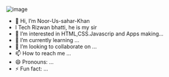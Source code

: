![image](https://github.com/user-attachments/assets/41f91816-3972-4d87-b354-77ff42598e68)
- 👋 Hi, I’m Noor-Us-sahar-Khan
- I Tech Rizwan bhatti, he is my sir
- 👀 I’m interested in HTML,CSS.Javascrip and Apps making...
- 🌱 I’m currently learning ...
- 💞️ I’m looking to collaborate on ...
- 📫 How to reach me ...
- 😄 Pronouns: ...
- ⚡ Fun fact: ...

<!---
Noor-Us-Sahar/Noor-Us-Sahar is a ✨ special ✨ repository because its `README.md` (this file) appears on your GitHub profile.
You can click the Preview link to take a look at your changes.

